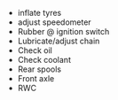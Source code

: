 * inflate tyres
* adjust speedometer
* Rubber @ ignition switch
* Lubricate/adjust chain
* Check oil
* Check coolant
* Rear spools
* Front axle
* RWC

